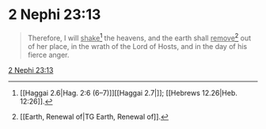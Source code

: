 # 2 Nephi 23:13

> Therefore, I will <u>shake</u>[^a] the heavens, and the earth shall <u>remove</u>[^b] out of her place, in the wrath of the Lord of Hosts, and in the day of his fierce anger.

[2 Nephi 23:13](https://www.churchofjesuschrist.org/study/scriptures/bofm/2-ne/23?lang=eng&id=p13#p13)


[^a]: [[Haggai 2.6|Hag. 2:6 (6–7)]][[Haggai 2.7|]]; [[Hebrews 12.26|Heb. 12:26]].  
[^b]: [[Earth, Renewal of|TG Earth, Renewal of]].  
